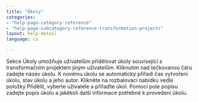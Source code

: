 ```yaml
---
title: "Úkoly"
categories:
- "help-page-category-reference"
- "help-page-subcategory-reference-transformation-projects"
layout: help-detail
language: cs

---
```


Sekce Úkoly umožňuje uživatelům přidělovat úkoly související s transformačním projektem jiným uživatelům. Kliknutím nad tečkovanou čáru zadejte název úkolu. K novému úkolu se automaticky přiřadí čas vytvoření úkolu, stav úkolu a jeho autor. Klikněte na rozbalovací nabídku vedle položky Přidělit, vyberte uživatele a přiřaďte úkol. Pomocí pole popisu zadejte popis úkolu a jakékoli další informace potřebné k provedení úkolu.
